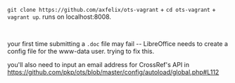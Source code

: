 `git clone https://github.com/axfelix/ots-vagrant` + `cd ots-vagrant` + `vagrant up`. runs on localhost:8008.

 

your first time submitting a `.doc` file may fail -- LibreOffice needs to create a config file for the www-data user. trying to fix this.



you'll also need to input an email address for CrossRef's API in https://github.com/pkp/ots/blob/master/config/autoload/global.php#L112
